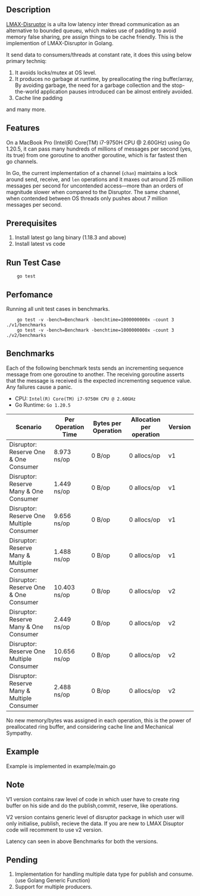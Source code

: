 ## Description
[LMAX-Disruptor](https://lmax-exchange.github.io/disruptor) is a ulta low latency inter thread communication as an alternative to bounded queueu, which makes use of padding to avoid memory false sharing, pre assign things to be cache friendly. 
This is the implemention of LMAX-Disruptor in Golang. 

It send data to consumers/threads at constant rate, it does this using below primary techniq:
1. It avoids locks/mutex at OS level.
2. It produces no garbage at runtime, by preallocating the ring buffer/array, By avoiding garbage, the need for a garbage collection and the stop-the-world application pauses  introduced can be almost entirely avoided.
3. Cache line padding

and many more.


## Features
On a MacBook Pro (Intel(R) Core(TM) i7-9750H CPU @ 2.60GHz) using Go 1.20.5, it can pass many hundreds of millions of messages per second (yes, its true) from one goroutine to another goroutine, which is far fastest then go channels.

In Go, the current implementation of a channel (`chan`) maintains a lock around send, receive, and `len` operations and it maxes out around 25 million messages per second for uncontended access&mdash;more than an orders of magnitude slower when compared to the Disruptor.  The same channel, when contended between OS threads only pushes about 7 million messages per second.

## Prerequisites
1. Install latest go lang binary (1.18.3 and above) 
2. Install latest vs code
## Run Test Case
```Shell
    go test
```
## Perfomance
Running all unit test cases in benchmarks.
```Shell
    go test -v -bench=Benchmark -benchtime=1000000000x -count 3 ./v1/benchmarks
    go test -v -bench=Benchmark -benchtime=1000000000x -count 3 ./v2/benchmarks
```
Benchmarks
----------------------------
Each of the following benchmark tests sends an incrementing sequence message from one goroutine to another. The receiving goroutine asserts that the message is received is the expected incrementing sequence value. Any failures cause a panic.

* CPU: `Intel(R) Core(TM) i7-9750H CPU @ 2.60GHz`
* Go Runtime: `Go 1.20.5`

Scenario | Per Operation Time | Bytes per Operation | Allocation per operation | Version
-------- | ------------------ | ------------------- | ------------------------ | --------
Disruptor: Reserve One & One Consumer | 8.973 ns/op  | 0 B/op | 0 allocs/op | v1
Disruptor: Reserve Many & One Consumer | 1.449 ns/op | 0 B/op | 0 allocs/op | v1
Disruptor: Reserve One Multiple Consumer | 9.656 ns/op | 0 B/op | 0 allocs/op | v1
Disruptor: Reserve Many & Multiple Consumer | 1.488 ns/op | 0 B/op | 0 allocs/op | v1
Disruptor: Reserve One & One Consumer | 10.403 ns/op  | 0 B/op | 0 allocs/op | v2
Disruptor: Reserve Many & One Consumer | 2.449 ns/op | 0 B/op | 0 allocs/op | v2
Disruptor: Reserve One Multiple Consumer | 10.656 ns/op | 0 B/op | 0 allocs/op | v2
Disruptor: Reserve Many & Multiple Consumer | 2.488 ns/op | 0 B/op | 0 allocs/op | v2

No new memory/bytes was assigned in each operation, this is the power of preallocated ring buffer, and considering cache line and Mechanical Sympathy.

## Example
Example is implemented in example/main.go
 
## Note
V1 version contains raw level of code in which user have to create ring buffer on his side and do the publish,commit, reserve, like operations.

V2 version contains generic level of disruptor package in which user will only initialise, publish, recieve the data.
    If you are new to LMAX Disuptor code will recomment to use v2 version.

Latency can seen in above Benchmarks for both the versions.

## Pending
1. Implementation for handling multiple data type for publish and consume.(use Golang Generic Function)
2. Support for multiple producers.
